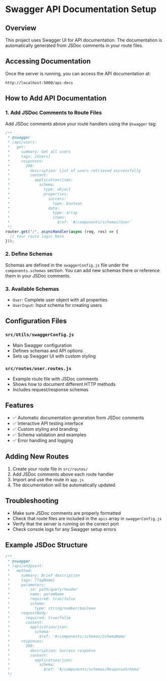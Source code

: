 # Swagger API Documentation Setup

## Overview
This project uses Swagger UI for API documentation. The documentation is automatically generated from JSDoc comments in your route files.

## Accessing Documentation
Once the server is running, you can access the API documentation at:
```
http://localhost:5000/api-docs
```

## How to Add API Documentation

### 1. Add JSDoc Comments to Route Files
Add JSDoc comments above your route handlers using the `@swagger` tag:

```javascript
/**
 * @swagger
 * /api/users:
 *   get:
 *     summary: Get all users
 *     tags: [Users]
 *     responses:
 *       200:
 *         description: List of users retrieved successfully
 *         content:
 *           application/json:
 *             schema:
 *               type: object
 *               properties:
 *                 success:
 *                   type: boolean
 *                 data:
 *                   type: array
 *                   items:
 *                     $ref: '#/components/schemas/User'
 */
router.get("/", asyncHandler(async (req, res) => {
  // Your route logic here
}));
```

### 2. Define Schemas
Schemas are defined in the `swaggerConfig.js` file under the `components.schemas` section. You can add new schemas there or reference them in your JSDoc comments.

### 3. Available Schemas
- `User`: Complete user object with all properties
- `UserInput`: Input schema for creating users

## Configuration Files

### `src/Utils/swaggerConfig.js`
- Main Swagger configuration
- Defines schemas and API options
- Sets up Swagger UI with custom styling

### `src/routes/user.routes.js`
- Example route file with JSDoc comments
- Shows how to document different HTTP methods
- Includes request/response schemas

## Features
- ✅ Automatic documentation generation from JSDoc comments
- ✅ Interactive API testing interface
- ✅ Custom styling and branding
- ✅ Schema validation and examples
- ✅ Error handling and logging

## Adding New Routes
1. Create your route file in `src/routes/`
2. Add JSDoc comments above each route handler
3. Import and use the route in `app.js`
4. The documentation will be automatically updated

## Troubleshooting
- Make sure JSDoc comments are properly formatted
- Check that route files are included in the `apis` array in `swaggerConfig.js`
- Verify that the server is running on the correct port
- Check console logs for any Swagger setup errors

## Example JSDoc Structure
```javascript
/**
 * @swagger
 * /api/endpoint:
 *   method:
 *     summary: Brief description
 *     tags: [TagName]
 *     parameters:
 *       - in: path/query/header
 *         name: paramName
 *         required: true/false
 *         schema:
 *           type: string/number/boolean
 *     requestBody:
 *       required: true/false
 *       content:
 *         application/json:
 *           schema:
 *             $ref: '#/components/schemas/SchemaName'
 *     responses:
 *       200:
 *         description: Success response
 *         content:
 *           application/json:
 *             schema:
 *               $ref: '#/components/schemas/ResponseSchema'
 */
```
